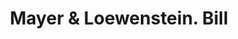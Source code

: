---
doi: 10.7916/D8MG91QP
date_other: '1880'
date_other_textual: 1880-1889
form: printed ephemera
genre:
- Invoices
name:
- Mayer & Loewenstein
object_in_context_url: https://biggert.cul.columbia.edu/items/view/ave_biggert_01664
subject_hierarchical_geographic:
- New York, New York, United States
subject_name:
- Mayer & Loewenstein
title: Mayer & Loewenstein. Bill
sort_title: Mayer & Loewenstein. Bill
call_number: ave_biggert_01664
coordinates:
- 40.71277777777778,-74.00583333333333
pid: ave_biggert_01664
identifiers: ave_biggert_01664
thumbnail: https://derivativo-1.library.columbia.edu/iiif/2/ldpd:490781/full/!256,256/0/native.jpg
permalink: "/items/ave_biggert_01664/"
layout: iiif-image-page
---